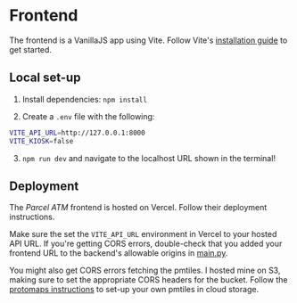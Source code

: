 # Frontend

The frontend is a VanillaJS app using Vite. Follow Vite's [installation guide](https://vitejs.dev/guide/) to get started.

## Local set-up

1. Install dependencies: `npm install`

2. Create a `.env` file with the following:

```bash
VITE_API_URL=http://127.0.0.1:8000
VITE_KIOSK=false
```

3. `npm run dev` and navigate to the localhost URL shown in the terminal!

## Deployment

The _Parcel ATM_ frontend is hosted on Vercel. Follow their deployment instructions.

Make sure the set the `VITE_API_URL` environment in Vercel to your hosted API URL. If you're getting CORS errors, double-check that you added your frontend URL to the backend's allowable origins in [main.py](../backend/main.py).

You might also get CORS errors fetching the pmtiles. I hosted mine on S3, making sure to set the appropriate CORS headers for the bucket. Follow the [protomaps instructions](https://docs.protomaps.com/pmtiles/cloud-storage#amazon-s3) to set-up your own pmtiles in cloud storage.
